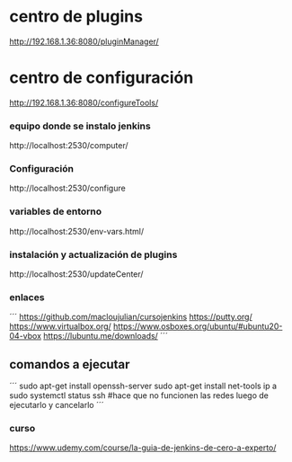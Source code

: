 # centro de plugins
http://192.168.1.36:8080/pluginManager/

# centro de configuración
http://192.168.1.36:8080/configureTools/

### equipo donde se instalo jenkins
http://localhost:2530/computer/

### Configuración
http://localhost:2530/configure


### variables de entorno
http://localhost:2530/env-vars.html/


### instalación y actualización de plugins
http://localhost:2530/updateCenter/

### enlaces
´´´
https://github.com/macloujulian/cursojenkins
https://putty.org/
https://www.virtualbox.org/
https://www.osboxes.org/ubuntu/#ubuntu20-04-vbox
https://lubuntu.me/downloads/
´´´

## comandos a ejecutar
´´´
sudo apt-get install openssh-server
sudo apt-get install net-tools
ip a
sudo systemctl status ssh #hace que no funcionen las redes luego de ejecutarlo y cancelarlo
´´´

### curso
https://www.udemy.com/course/la-guia-de-jenkins-de-cero-a-experto/
